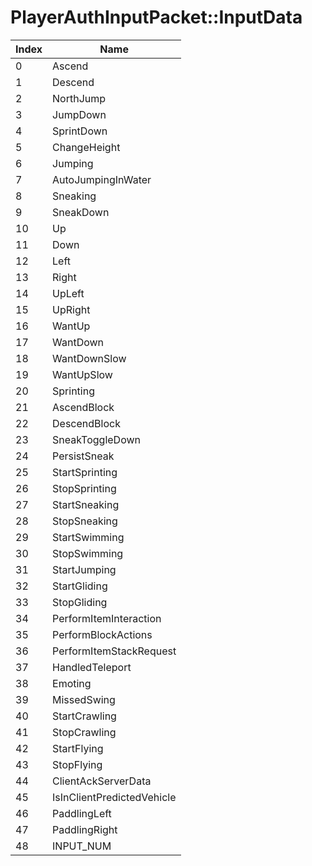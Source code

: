 # PlayerAuthInputPacket::InputData

Index | Name
--- | ---
0 | Ascend
1 | Descend
2 | NorthJump
3 | JumpDown
4 | SprintDown
5 | ChangeHeight
6 | Jumping
7 | AutoJumpingInWater
8 | Sneaking
9 | SneakDown
10 | Up
11 | Down
12 | Left
13 | Right
14 | UpLeft
15 | UpRight
16 | WantUp
17 | WantDown
18 | WantDownSlow
19 | WantUpSlow
20 | Sprinting
21 | AscendBlock
22 | DescendBlock
23 | SneakToggleDown
24 | PersistSneak
25 | StartSprinting
26 | StopSprinting
27 | StartSneaking
28 | StopSneaking
29 | StartSwimming
30 | StopSwimming
31 | StartJumping
32 | StartGliding
33 | StopGliding
34 | PerformItemInteraction
35 | PerformBlockActions
36 | PerformItemStackRequest
37 | HandledTeleport
38 | Emoting
39 | MissedSwing
40 | StartCrawling
41 | StopCrawling
42 | StartFlying
43 | StopFlying
44 | ClientAckServerData
45 | IsInClientPredictedVehicle
46 | PaddlingLeft
47 | PaddlingRight
48 | INPUT_NUM